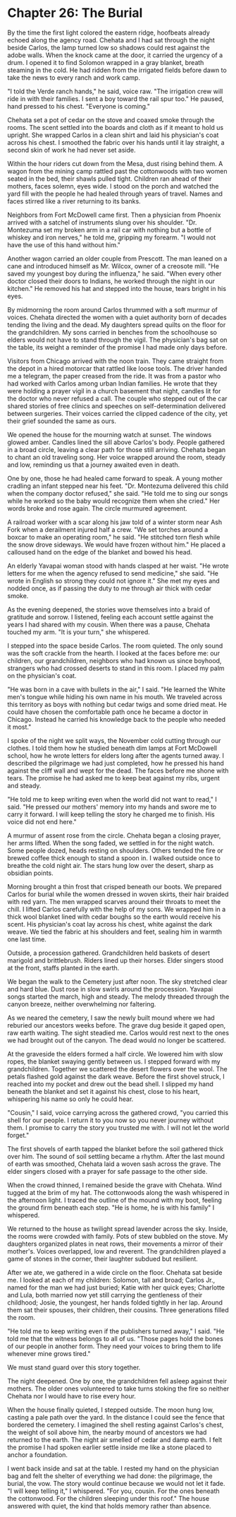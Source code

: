 # Chapter 26: The Burial

By the time the first light colored the eastern ridge, hoofbeats already echoed along the agency road. Chehata and I had sat through the night beside Carlos, the lamp turned low so shadows could rest against the adobe walls. When the knock came at the door, it carried the urgency of a drum. I opened it to find Solomon wrapped in a gray blanket, breath steaming in the cold. He had ridden from the irrigated fields before dawn to take the news to every ranch and work camp.

"I told the Verde ranch hands," he said, voice raw. "The irrigation crew will ride in with their families. I sent a boy toward the rail spur too." He paused, hand pressed to his chest. "Everyone is coming."

Chehata set a pot of cedar on the stove and coaxed smoke through the rooms. The scent settled into the boards and cloth as if it meant to hold us upright. She wrapped Carlos in a clean shirt and laid his physician's coat across his chest. I smoothed the fabric over his hands until it lay straight, a second skin of work he had never set aside.

Within the hour riders cut down from the Mesa, dust rising behind them. A wagon from the mining camp rattled past the cottonwoods with two women seated in the bed, their shawls pulled tight. Children ran ahead of their mothers, faces solemn, eyes wide. I stood on the porch and watched the yard fill with the people he had healed through years of travel. Names and faces stirred like a river returning to its banks.

Neighbors from Fort McDowell came first. Then a physician from Phoenix arrived with a satchel of instruments slung over his shoulder. "Dr. Montezuma set my broken arm in a rail car with nothing but a bottle of whiskey and iron nerves," he told me, gripping my forearm. "I would not have the use of this hand without him."

Another wagon carried an older couple from Prescott. The man leaned on a cane and introduced himself as Mr. Wilcox, owner of a creosote mill. "He saved my youngest boy during the influenza," he said. "When every other doctor closed their doors to Indians, he worked through the night in our kitchen." He removed his hat and stepped into the house, tears bright in his eyes.

By midmorning the room around Carlos thrummed with a soft murmur of voices. Chehata directed the women with a quiet authority born of decades tending the living and the dead. My daughters spread quilts on the floor for the grandchildren. My sons carried in benches from the schoolhouse so elders would not have to stand through the vigil. The physician's bag sat on the table, its weight a reminder of the promise I had made only days before.

Visitors from Chicago arrived with the noon train. They came straight from the depot in a hired motorcar that rattled like loose tools. The driver handed me a telegram, the paper creased from the ride. It was from a pastor who had worked with Carlos among urban Indian families. He wrote that they were holding a prayer vigil in a church basement that night, candles lit for the doctor who never refused a call. The couple who stepped out of the car shared stories of free clinics and speeches on self-determination delivered between surgeries. Their voices carried the clipped cadence of the city, yet their grief sounded the same as ours.

We opened the house for the mourning watch at sunset. The windows glowed amber. Candles lined the sill above Carlos's body. People gathered in a broad circle, leaving a clear path for those still arriving. Chehata began to chant an old traveling song. Her voice wrapped around the room, steady and low, reminding us that a journey awaited even in death.

One by one, those he had healed came forward to speak. A young mother cradling an infant stepped near his feet. "Dr. Montezuma delivered this child when the company doctor refused," she said. "He told me to sing our songs while he worked so the baby would recognize them when she cried." Her words broke and rose again. The circle murmured agreement.

A railroad worker with a scar along his jaw told of a winter storm near Ash Fork when a derailment injured half a crew. "We set torches around a boxcar to make an operating room," he said. "He stitched torn flesh while the snow drove sideways. We would have frozen without him." He placed a calloused hand on the edge of the blanket and bowed his head.

An elderly Yavapai woman stood with hands clasped at her waist. "He wrote letters for me when the agency refused to send medicine," she said. "He wrote in English so strong they could not ignore it." She met my eyes and nodded once, as if passing the duty to me through air thick with cedar smoke.

As the evening deepened, the stories wove themselves into a braid of gratitude and sorrow. I listened, feeling each account settle against the years I had shared with my cousin. When there was a pause, Chehata touched my arm. "It is your turn," she whispered.

I stepped into the space beside Carlos. The room quieted. The only sound was the soft crackle from the hearth. I looked at the faces before me: our children, our grandchildren, neighbors who had known us since boyhood, strangers who had crossed deserts to stand in this room. I placed my palm on the physician's coat.

"He was born in a cave with bullets in the air," I said. "He learned the White men's tongue while hiding his own name in his mouth. We traveled across this territory as boys with nothing but cedar twigs and some dried meat. He could have chosen the comfortable path once he became a doctor in Chicago. Instead he carried his knowledge back to the people who needed it most."

I spoke of the night we split ways, the November cold cutting through our clothes. I told them how he studied beneath dim lamps at Fort McDowell school, how he wrote letters for elders long after the agents turned away. I described the pilgrimage we had just completed, how he pressed his hand against the cliff wall and wept for the dead. The faces before me shone with tears. The promise he had asked me to keep beat against my ribs, urgent and steady.

"He told me to keep writing even when the world did not want to read," I said. "He pressed our mothers' memory into my hands and swore me to carry it forward. I will keep telling the story he charged me to finish. His voice did not end here."

A murmur of assent rose from the circle. Chehata began a closing prayer, her arms lifted. When the song faded, we settled in for the night watch. Some people dozed, heads resting on shoulders. Others tended the fire or brewed coffee thick enough to stand a spoon in. I walked outside once to breathe the cold night air. The stars hung low over the desert, sharp as obsidian points.

Morning brought a thin frost that crisped beneath our boots. We prepared Carlos for burial while the women dressed in woven skirts, their hair braided with red yarn. The men wrapped scarves around their throats to meet the chill. I lifted Carlos carefully with the help of my sons. We wrapped him in a thick wool blanket lined with cedar boughs so the earth would receive his scent. His physician's coat lay across his chest, white against the dark weave. We tied the fabric at his shoulders and feet, sealing him in warmth one last time.

Outside, a procession gathered. Grandchildren held baskets of desert marigold and brittlebrush. Riders lined up their horses. Elder singers stood at the front, staffs planted in the earth.

We began the walk to the Cemetery just after noon. The sky stretched clear and hard blue. Dust rose in slow swirls around the procession. Yavapai songs started the march, high and steady. The melody threaded through the canyon breeze, neither overwhelming nor faltering.

As we neared the cemetery, I saw the newly built mound where we had reburied our ancestors weeks before. The grave dug beside it gaped open, raw earth waiting. The sight steadied me. Carlos would rest next to the ones we had brought out of the canyon. The dead would no longer be scattered.

At the graveside the elders formed a half circle. We lowered him with slow ropes, the blanket swaying gently between us. I stepped forward with my grandchildren. Together we scattered the desert flowers over the wool. The petals flashed gold against the dark weave. Before the first shovel struck, I reached into my pocket and drew out the bead shell. I slipped my hand beneath the blanket and set it against his chest, close to his heart, whispering his name so only he could hear.

"Cousin," I said, voice carrying across the gathered crowd, "you carried this shell for our people. I return it to you now so you never journey without them. I promise to carry the story you trusted me with. I will not let the world forget."

The first shovels of earth tapped the blanket before the soil gathered thick over him. The sound of soil settling became a rhythm. After the last mound of earth was smoothed, Chehata laid a woven sash across the grave. The elder singers closed with a prayer for safe passage to the other side.

When the crowd thinned, I remained beside the grave with Chehata. Wind tugged at the brim of my hat. The cottonwoods along the wash whispered in the afternoon light. I traced the outline of the mound with my boot, feeling the ground firm beneath each step. "He is home, he is with his family" I whispered.

We returned to the house as twilight spread lavender across the sky. Inside, the rooms were crowded with family. Pots of stew bubbled on the stove. My daughters organized plates in neat rows, their movements a mirror of their mother's. Voices overlapped, low and reverent. The grandchildren played a game of stones in the corner, their laughter subdued but resilient.

After we ate, we gathered in a wide circle on the floor. Chehata sat beside me. I looked at each of my children: Solomon, tall and broad; Carlos Jr., named for the man we had just buried; Katie with her quick eyes; Charlotte and Lula, both married now yet still carrying the gentleness of their childhood; Josie, the youngest, her hands folded tightly in her lap. Around them sat their spouses, their children, their cousins. Three generations filled the room.

"He told me to keep writing even if the publishers turned away," I said. "He told me that the witness belongs to all of us. "Those pages hold the bones of our people in another form. They need your voices to bring them to life whenever mine grows tired."

We must stand guard over this story together.

The night deepened. One by one, the grandchildren fell asleep against their mothers. The older ones volunteered to take turns stoking the fire so neither Chehata nor I would have to rise every hour.

When the house finally quieted, I stepped outside. The moon hung low, casting a pale path over the yard. In the distance I could see the fence that bordered the cemetery. I imagined the shell resting against Carlos's chest, the weight of soil above him, the nearby mound of ancestors we had returned to the earth. The night air smelled of cedar and damp earth. I felt the promise I had spoken earlier settle inside me like a stone placed to anchor a foundation.

I went back inside and sat at the table. I rested my hand on the physician bag and felt the shelter of everything we had done: the pilgrimage, the burial, the vow. The story would continue because we would not let it fade. "I will keep telling it," I whispered. "For you, cousin. For the ones beneath the cottonwood. For the children sleeping under this roof." The house answered with quiet, the kind that holds memory rather than absence.
